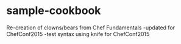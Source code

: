 # sample-cookbook

Re-creation of clowns/bears from Chef Fundamentals
-updated for ChefConf2015
-test syntax using knife for ChefConf2015
